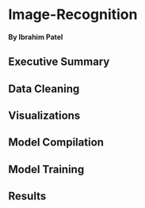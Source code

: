 # Image-Recognition
#### By Ibrahim Patel


## Executive Summary

## Data Cleaning

## Visualizations

## Model Compilation

## Model Training

## Results
